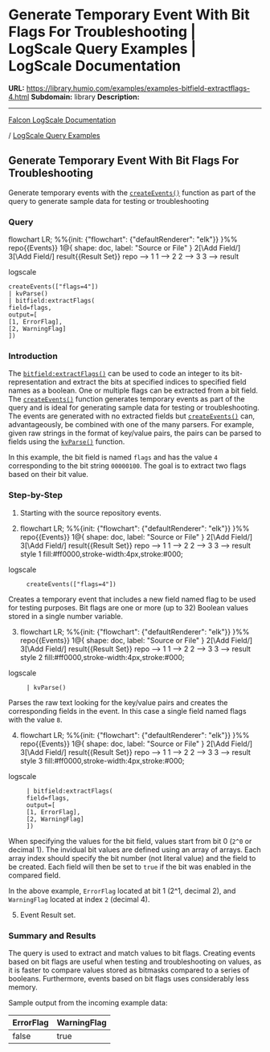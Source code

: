 # Generate Temporary Event With Bit Flags For Troubleshooting | LogScale Query Examples | LogScale Documentation

**URL:** https://library.humio.com/examples/examples-bitfield-extractflags-4.html
**Subdomain:** library
**Description:** 

---

[Falcon LogScale Documentation](https://library.humio.com)

/ [LogScale Query Examples](examples.html)

## Generate Temporary Event With Bit Flags For Troubleshooting

Generate temporary events with the [`createEvents()`](https://library.humio.com/data-analysis/functions-createevents.html) function as part of the query to generate sample data for testing or troubleshooting 

### Query

flowchart LR; %%{init: {"flowchart": {"defaultRenderer": "elk"}} }%% repo{{Events}} 1@{ shape: doc, label: "Source or File" } 2[\Add Field/] 3[\Add Field/] result{{Result Set}} repo --> 1 1 --> 2 2 --> 3 3 --> result

logscale
    
    
    createEvents(["flags=4"])
    | kvParse()
    | bitfield:extractFlags(
    field=flags,
    output=[
    [1, ErrorFlag],
    [2, WarningFlag]
    ])

### Introduction

The [`bitfield:extractFlags()`](https://library.humio.com/data-analysis/functions-bitfield-extractflags.html) can be used to code an integer to its bit-representation and extract the bits at specified indices to specified field names as a boolean. One or multiple flags can be extracted from a bit field. The [`createEvents()`](https://library.humio.com/data-analysis/functions-createevents.html) function generates temporary events as part of the query and is ideal for generating sample data for testing or troubleshooting. The events are generated with no extracted fields but [`createEvents()`](https://library.humio.com/data-analysis/functions-createevents.html) can, advantageously, be combined with one of the many parsers. For example, given raw strings in the format of key/value pairs, the pairs can be parsed to fields using the [`kvParse()`](https://library.humio.com/data-analysis/functions-kvparse.html) function. 

In this example, the bit field is named `flags` and has the value `4` corresponding to the bit string `00000100`. The goal is to extract two flags based on their bit value. 

### Step-by-Step

  1. Starting with the source repository events.

  2. flowchart LR; %%{init: {"flowchart": {"defaultRenderer": "elk"}} }%% repo{{Events}} 1@{ shape: doc, label: "Source or File" } 2[\Add Field/] 3[\Add Field/] result{{Result Set}} repo --> 1 1 --> 2 2 --> 3 3 --> result style 1 fill:#ff0000,stroke-width:4px,stroke:#000;

logscale
         
         createEvents(["flags=4"])

Creates a temporary event that includes a new field named flag to be used for testing purposes. Bit flags are one or more (up to 32) Boolean values stored in a single number variable. 

  3. flowchart LR; %%{init: {"flowchart": {"defaultRenderer": "elk"}} }%% repo{{Events}} 1@{ shape: doc, label: "Source or File" } 2[\Add Field/] 3[\Add Field/] result{{Result Set}} repo --> 1 1 --> 2 2 --> 3 3 --> result style 2 fill:#ff0000,stroke-width:4px,stroke:#000;

logscale
         
         | kvParse()

Parses the raw text looking for the key/value pairs and creates the corresponding fields in the event. In this case a single field named flags with the value `8`. 

  4. flowchart LR; %%{init: {"flowchart": {"defaultRenderer": "elk"}} }%% repo{{Events}} 1@{ shape: doc, label: "Source or File" } 2[\Add Field/] 3[\Add Field/] result{{Result Set}} repo --> 1 1 --> 2 2 --> 3 3 --> result style 3 fill:#ff0000,stroke-width:4px,stroke:#000;

logscale
         
         | bitfield:extractFlags(
         field=flags,
         output=[
         [1, ErrorFlag],
         [2, WarningFlag]
         ])

When specifying the values for the bit field, values start from bit 0 (`2^0` or decimal 1). The invidual bit values are defined using an array of arrays. Each array index should specify the bit number (not literal value) and the field to be created. Each field will then be set to `true` if the bit was enabled in the compared field. 

In the above example, `ErrorFlag` located at bit 1 (2^1, decimal 2), and `WarningFlag` located at index `2` (decimal 4). 

  5. Event Result set.




### Summary and Results

The query is used to extract and match values to bit flags. Creating events based on bit flags are useful when testing and troubleshooting on values, as it is faster to compare values stored as bitmasks compared to a series of booleans. Furthermore, events based on bit flags uses considerably less memory. 

Sample output from the incoming example data: 

ErrorFlag| WarningFlag  
---|---  
false| true
